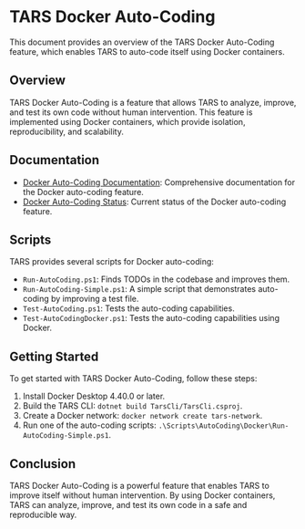 # TARS Docker Auto-Coding

This document provides an overview of the TARS Docker Auto-Coding feature, which enables TARS to auto-code itself using Docker containers.

## Overview

TARS Docker Auto-Coding is a feature that allows TARS to analyze, improve, and test its own code without human intervention. This feature is implemented using Docker containers, which provide isolation, reproducibility, and scalability.

## Documentation

- [Docker Auto-Coding Documentation](README-Docker-Auto-Coding-Final.md): Comprehensive documentation for the Docker auto-coding feature.
- [Docker Auto-Coding Status](../TARS-Auto-Coding-Status.md): Current status of the Docker auto-coding feature.

## Scripts

TARS provides several scripts for Docker auto-coding:

- `Run-AutoCoding.ps1`: Finds TODOs in the codebase and improves them.
- `Run-AutoCoding-Simple.ps1`: A simple script that demonstrates auto-coding by improving a test file.
- `Test-AutoCoding.ps1`: Tests the auto-coding capabilities.
- `Test-AutoCodingDocker.ps1`: Tests the auto-coding capabilities using Docker.

## Getting Started

To get started with TARS Docker Auto-Coding, follow these steps:

1. Install Docker Desktop 4.40.0 or later.
2. Build the TARS CLI: `dotnet build TarsCli/TarsCli.csproj`.
3. Create a Docker network: `docker network create tars-network`.
4. Run one of the auto-coding scripts: `.\Scripts\AutoCoding\Docker\Run-AutoCoding-Simple.ps1`.

## Conclusion

TARS Docker Auto-Coding is a powerful feature that enables TARS to improve itself without human intervention. By using Docker containers, TARS can analyze, improve, and test its own code in a safe and reproducible way.
